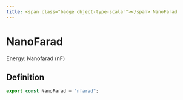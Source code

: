 ```yaml
---
title: <span class="badge object-type-scalar"></span> NanoFarad
---
```

# <span class="badge object-type-scalar"></span> NanoFarad

Energy: Nanofarad (nF)

## Definition

```typescript
export const NanoFarad = "nfarad";

```
